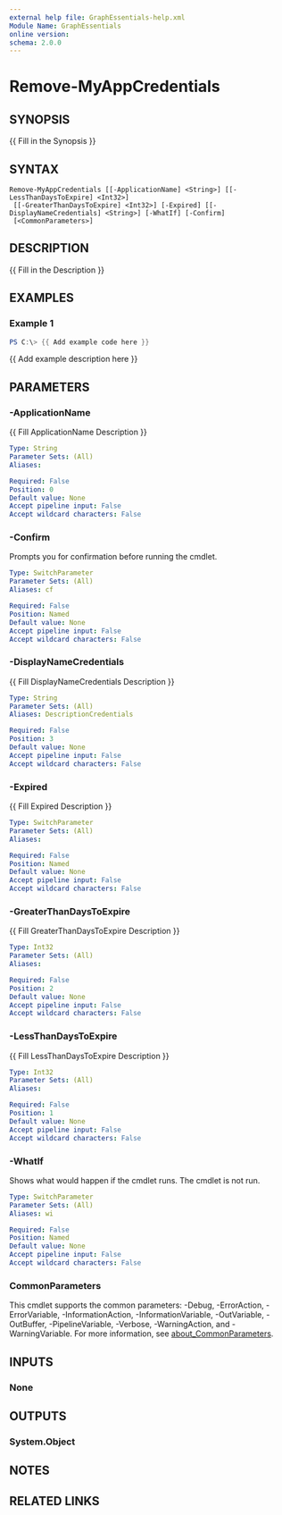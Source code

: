 ```yaml
---
external help file: GraphEssentials-help.xml
Module Name: GraphEssentials
online version:
schema: 2.0.0
---
```


# Remove-MyAppCredentials

## SYNOPSIS
{{ Fill in the Synopsis }}

## SYNTAX

```
Remove-MyAppCredentials [[-ApplicationName] <String>] [[-LessThanDaysToExpire] <Int32>]
 [[-GreaterThanDaysToExpire] <Int32>] [-Expired] [[-DisplayNameCredentials] <String>] [-WhatIf] [-Confirm]
 [<CommonParameters>]
```

## DESCRIPTION
{{ Fill in the Description }}

## EXAMPLES

### Example 1
```powershell
PS C:\> {{ Add example code here }}
```

{{ Add example description here }}

## PARAMETERS

### -ApplicationName
{{ Fill ApplicationName Description }}

```yaml
Type: String
Parameter Sets: (All)
Aliases:

Required: False
Position: 0
Default value: None
Accept pipeline input: False
Accept wildcard characters: False
```

### -Confirm
Prompts you for confirmation before running the cmdlet.

```yaml
Type: SwitchParameter
Parameter Sets: (All)
Aliases: cf

Required: False
Position: Named
Default value: None
Accept pipeline input: False
Accept wildcard characters: False
```

### -DisplayNameCredentials
{{ Fill DisplayNameCredentials Description }}

```yaml
Type: String
Parameter Sets: (All)
Aliases: DescriptionCredentials

Required: False
Position: 3
Default value: None
Accept pipeline input: False
Accept wildcard characters: False
```

### -Expired
{{ Fill Expired Description }}

```yaml
Type: SwitchParameter
Parameter Sets: (All)
Aliases:

Required: False
Position: Named
Default value: None
Accept pipeline input: False
Accept wildcard characters: False
```

### -GreaterThanDaysToExpire
{{ Fill GreaterThanDaysToExpire Description }}

```yaml
Type: Int32
Parameter Sets: (All)
Aliases:

Required: False
Position: 2
Default value: None
Accept pipeline input: False
Accept wildcard characters: False
```

### -LessThanDaysToExpire
{{ Fill LessThanDaysToExpire Description }}

```yaml
Type: Int32
Parameter Sets: (All)
Aliases:

Required: False
Position: 1
Default value: None
Accept pipeline input: False
Accept wildcard characters: False
```

### -WhatIf
Shows what would happen if the cmdlet runs. The cmdlet is not run.

```yaml
Type: SwitchParameter
Parameter Sets: (All)
Aliases: wi

Required: False
Position: Named
Default value: None
Accept pipeline input: False
Accept wildcard characters: False
```

### CommonParameters
This cmdlet supports the common parameters: -Debug, -ErrorAction, -ErrorVariable, -InformationAction, -InformationVariable, -OutVariable, -OutBuffer, -PipelineVariable, -Verbose, -WarningAction, and -WarningVariable. For more information, see [about_CommonParameters](http://go.microsoft.com/fwlink/?LinkID=113216).

## INPUTS

### None

## OUTPUTS

### System.Object
## NOTES

## RELATED LINKS

